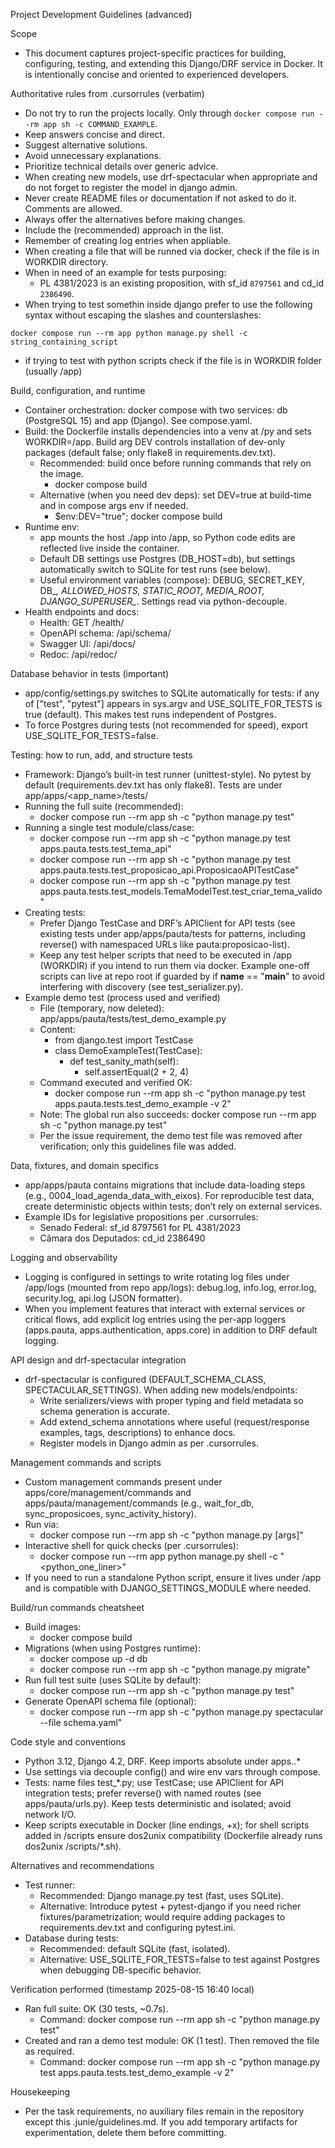 Project Development Guidelines (advanced)

Scope
- This document captures project-specific practices for building, configuring, testing, and extending this Django/DRF service in Docker. It is intentionally concise and oriented to experienced developers.

Authoritative rules from .cursorrules (verbatim)
- Do not try to run the projects locally. Only through `docker compose run --rm app sh -c COMMAND_EXAMPLE`.
- Keep answers concise and direct.
- Suggest alternative solutions.
- Avoid unnecessary explanations.
- Prioritize technical details over generic advice.
- When creating new models, use drf-spectacular when appropriate and do not forget to register the model in django admin.
- Never create README files or documentation if not asked to do it. Comments are allowed.
- Always offer the alternatives before making changes.
- Include the (recommended) approach in the list.
- Remember of creating log entries when appliable.
- When creating a file that will be runned via docker, check if the file is in WORKDIR directory.
- When in need of an example for tests purposing:
    - PL 4381/2023 is an existing proposition, with sf_id `8797561` and cd_id `2386490`.
- When trying to test somethin inside django prefer to use the following syntax without escaping the slashes and counterslashes:
```
docker compose run --rm app python manage.py shell -c string_containing_script
```
- if trying to test with python scripts check if the file is in WORKDIR folder (usually /app)

Build, configuration, and runtime
- Container orchestration: docker compose with two services: db (PostgreSQL 15) and app (Django). See compose.yaml.
- Build: the Dockerfile installs dependencies into a venv at /py and sets WORKDIR=/app. Build arg DEV controls installation of dev-only packages (default false; only flake8 in requirements.dev.txt).
  - Recommended: build once before running commands that rely on the image.
    - docker compose build
  - Alternative (when you need dev deps): set DEV=true at build-time and in compose args env if needed.
    - $env:DEV="true"; docker compose build
- Runtime env:
  - app mounts the host ./app into /app, so Python code edits are reflected live inside the container.
  - Default DB settings use Postgres (DB_HOST=db), but settings automatically switch to SQLite for test runs (see below).
  - Useful environment variables (compose): DEBUG, SECRET_KEY, DB_*, ALLOWED_HOSTS, STATIC_ROOT, MEDIA_ROOT, DJANGO_SUPERUSER_*. Settings read via python-decouple.
- Health endpoints and docs:
  - Health: GET /health/
  - OpenAPI schema: /api/schema/
  - Swagger UI: /api/docs/
  - Redoc: /api/redoc/

Database behavior in tests (important)
- app/config/settings.py switches to SQLite automatically for tests: if any of ["test", "pytest"] appears in sys.argv and USE_SQLITE_FOR_TESTS is true (default). This makes test runs independent of Postgres.
- To force Postgres during tests (not recommended for speed), export USE_SQLITE_FOR_TESTS=false.

Testing: how to run, add, and structure tests
- Framework: Django’s built-in test runner (unittest-style). No pytest by default (requirements.dev.txt has only flake8). Tests are under app/apps/<app_name>/tests/
- Running the full suite (recommended):
  - docker compose run --rm app sh -c "python manage.py test"
- Running a single test module/class/case:
  - docker compose run --rm app sh -c "python manage.py test apps.pauta.tests.test_tema_api"
  - docker compose run --rm app sh -c "python manage.py test apps.pauta.tests.test_proposicao_api.ProposicaoAPITestCase"
  - docker compose run --rm app sh -c "python manage.py test apps.pauta.tests.test_models.TemaModelTest.test_criar_tema_valido"
- Creating tests:
  - Prefer Django TestCase and DRF’s APIClient for API tests (see existing tests under app/apps/pauta/tests for patterns, including reverse() with namespaced URLs like pauta:proposicao-list).
  - Keep any test helper scripts that need to be executed in /app (WORKDIR) if you intend to run them via docker. Example one-off scripts can live at repo root if guarded by if __name__ == "__main__" to avoid interfering with discovery (see test_serializer.py).
- Example demo test (process used and verified)
  - File (temporary, now deleted): app/apps/pauta/tests/test_demo_example.py
  - Content:
    - from django.test import TestCase
    - class DemoExampleTest(TestCase):
        - def test_sanity_math(self):
            - self.assertEqual(2 + 2, 4)
  - Command executed and verified OK:
    - docker compose run --rm app sh -c "python manage.py test apps.pauta.tests.test_demo_example -v 2"
  - Note: The global run also succeeds: docker compose run --rm app sh -c "python manage.py test"
  - Per the issue requirement, the demo test file was removed after verification; only this guidelines file was added.

Data, fixtures, and domain specifics
- app/apps/pauta contains migrations that include data-loading steps (e.g., 0004_load_agenda_data_with_eixos). For reproducible test data, create deterministic objects within tests; don’t rely on external services.
- Example IDs for legislative propositions per .cursorrules:
  - Senado Federal: sf_id 8797561 for PL 4381/2023
  - Câmara dos Deputados: cd_id 2386490

Logging and observability
- Logging is configured in settings to write rotating log files under /app/logs (mounted from repo app/logs): debug.log, info.log, error.log, security.log, api.log (JSON formatter).
- When you implement features that interact with external services or critical flows, add explicit log entries using the per-app loggers (apps.pauta, apps.authentication, apps.core) in addition to DRF default logging.

API design and drf-spectacular integration
- drf-spectacular is configured (DEFAULT_SCHEMA_CLASS, SPECTACULAR_SETTINGS). When adding new models/endpoints:
  - Write serializers/views with proper typing and field metadata so schema generation is accurate.
  - Add extend_schema annotations where useful (request/response examples, tags, descriptions) to enhance docs.
  - Register models in Django admin as per .cursorrules.

Management commands and scripts
- Custom management commands present under apps/core/management/commands and apps/pauta/management/commands (e.g., wait_for_db, sync_proposicoes, sync_activity_history).
- Run via:
  - docker compose run --rm app sh -c "python manage.py <command> [args]"
- Interactive shell for quick checks (per .cursorrules):
  - docker compose run --rm app python manage.py shell -c "<python_one_liner>"
- If you need to run a standalone Python script, ensure it lives under /app and is compatible with DJANGO_SETTINGS_MODULE where needed.

Build/run commands cheatsheet
- Build images:
  - docker compose build
- Migrations (when using Postgres runtime):
  - docker compose up -d db
  - docker compose run --rm app sh -c "python manage.py migrate"
- Run full test suite (uses SQLite by default):
  - docker compose run --rm app sh -c "python manage.py test"
- Generate OpenAPI schema file (optional):
  - docker compose run --rm app sh -c "python manage.py spectacular --file schema.yaml"

Code style and conventions
- Python 3.12, Django 4.2, DRF. Keep imports absolute under apps.<app>.*
- Use settings via decouple config() and wire env vars through compose.
- Tests: name files test_*.py; use TestCase; use APIClient for API integration tests; prefer reverse() with named routes (see apps/pauta/urls.py). Keep tests deterministic and isolated; avoid network I/O.
- Keep scripts executable in Docker (line endings, +x); for shell scripts added in /scripts ensure dos2unix compatibility (Dockerfile already runs dos2unix /scripts/*.sh).

Alternatives and recommendations
- Test runner:
  - Recommended: Django manage.py test (fast, uses SQLite).
  - Alternative: Introduce pytest + pytest-django if you need richer fixtures/parametrization; would require adding packages to requirements.dev.txt and configuring pytest.ini.
- Database during tests:
  - Recommended: default SQLite (fast, isolated).
  - Alternative: USE_SQLITE_FOR_TESTS=false to test against Postgres when debugging DB-specific behavior.

Verification performed (timestamp 2025-08-15 16:40 local)
- Ran full suite: OK (30 tests, ~0.7s).
  - Command: docker compose run --rm app sh -c "python manage.py test"
- Created and ran a demo test module: OK (1 test). Then removed the file as required.
  - Command: docker compose run --rm app sh -c "python manage.py test apps.pauta.tests.test_demo_example -v 2"

Housekeeping
- Per the task requirements, no auxiliary files remain in the repository except this .junie/guidelines.md. If you add temporary artifacts for experimentation, delete them before committing.
